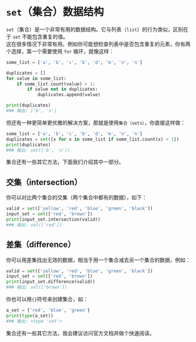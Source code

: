 # ```set```（集合）数据结构

```set```（集合）是一个非常有用的数据结构。它与列表（```list```）的行为类似，区别在于 ```set``` 不能包含重复的值。  
这在很多情况下非常有用。例如你可能想检查列表中是否包含重复的元素，你有两个选择，第一个需要使用 ```for``` 循环，就像这样：

```python
some_list = ['a', 'b', 'c', 'b', 'd', 'm', 'n', 'n']

duplicates = []
for value in some_list:
    if some_list.count(value) > 1:
        if value not in duplicates:
            duplicates.append(value)

print(duplicates)
### 输出: ['b', 'n']
```

但还有一种更简单更优雅的解决方案，那就是使用```集合（sets）```，你直接这样做：

```python
some_list = ['a', 'b', 'c', 'b', 'd', 'm', 'n', 'n']
duplicates = set([x for x in some_list if some_list.count(x) > 1])
print(duplicates)
### 输出: set(['b', 'n'])
```

集合还有一些其它方法，下面我们介绍其中一部分。

## 交集（intersection）

你可以对比两个集合的交集（两个集合中都有的数据），如下：

```python
valid = set(['yellow', 'red', 'blue', 'green', 'black'])
input_set = set(['red', 'brown'])
print(input_set.intersection(valid))
### 输出: set(['red'])
```

## 差集（difference）

你可以用差集找出无效的数据，相当于用一个集合减去另一个集合的数据，例如：

```python
valid = set(['yellow', 'red', 'blue', 'green', 'black'])
input_set = set(['red', 'brown'])
print(input_set.difference(valid))
### 输出: set(['brown'])
```

你也可以用```{}```符号来创建集合，如：

```python
a_set = {'red', 'blue', 'green'}
print(type(a_set))
### 输出: <type 'set'>
```

集合还有一些其它方法，我会建议访问官方文档并做个快速阅读。
